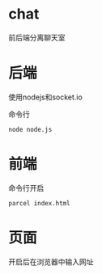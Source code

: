 # chat
前后端分离聊天室

# 后端
使用nodejs和socket.io

命令行
```
node node.js
```


# 前端
命令行开启
```
parcel index.html 
```

# 页面

开启后在浏览器中输入网址

